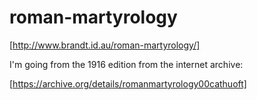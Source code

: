 # roman-martyrology

[http://www.brandt.id.au/roman-martyrology/]

I'm going from the 1916 edition from the internet archive:

[https://archive.org/details/romanmartyrology00cathuoft]

